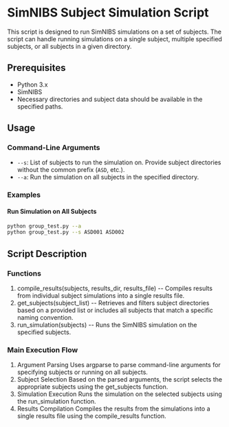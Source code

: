 # SimNIBS Subject Simulation Script

This script is designed to run SimNIBS simulations on a set of subjects. The script can handle running simulations on a single subject, multiple specified subjects, or all subjects in a given directory.

## Prerequisites

- Python 3.x
- SimNIBS
- Necessary directories and subject data should be available in the specified paths.

## Usage

### Command-Line Arguments

- `--s`: List of subjects to run the simulation on. Provide subject directories without the common prefix (`ASD`, etc.).
- `--a`: Run the simulation on all subjects in the specified directory.

### Examples

#### Run Simulation on All Subjects

```bash
python group_test.py --a
python group_test.py --s ASD001 ASD002
```
## Script Description

### Functions

1) compile_results(subjects, results_dir, results_file) -- Compiles results from individual subject simulations into a single results file.
2) get_subjects(subject_list) -- Retrieves and filters subject directories based on a provided list or includes all subjects that match a specific naming convention.
3) run_simulation(subjects) -- Runs the SimNIBS simulation on the specified subjects.

### Main Execution Flow
1) Argument Parsing
	Uses argparse to parse command-line arguments for specifying subjects or running on all subjects.
2) Subject Selection
	Based on the parsed arguments, the script selects the appropriate subjects using the get_subjects function.
3) Simulation Execution
	Runs the simulation on the selected subjects using the run_simulation function.
4) Results Compilation
	Compiles the results from the simulations into a single results file using the compile_results function.
